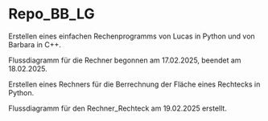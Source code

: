 # Repo_BB_LG

Erstellen eines einfachen Rechenprogramms von Lucas in Python und von Barbara in C++.

Flussdiagramm für die Rechner begonnen am 17.02.2025, beendet am 18.02.2025.


Erstellen eines Rechners für die Berrechnung der Fläche eines Rechtecks in Python.

Flussdiagramm für den Rechner_Rechteck am 19.02.2025 erstellt.